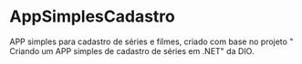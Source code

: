 # AppSimplesCadastro
APP simples para cadastro de séries e filmes, criado com base no projeto " Criando um APP simples de cadastro de séries em .NET" da DIO.
